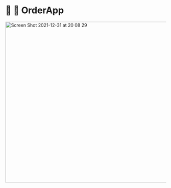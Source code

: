 # 🍵 🥬 OrderApp
<img width="505" alt="Screen Shot 2021-12-31 at 20 08 29" src="https://user-images.githubusercontent.com/66858640/147825046-6f6395c9-9372-4d5d-a41f-6beaf4d18ea9.png">
